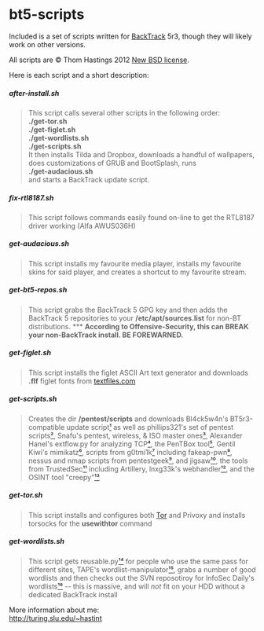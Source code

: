 bt5-scripts
===========

Included is a set of scripts written for
[BackTrack](http://backtrack-linux.org) 5r3,
though they will likely work on other versions.

All scripts are &copy; Thom Hastings 2012
[New BSD license](http://opensource.org/licenses/BSD-3-Clause).

Here is each script and a short description:

##### after-install.sh
>    This script calls several other scripts in the
>    following order:  
>    **./get-tor.sh**  
>    **./get-figlet.sh**  
>    **./get-wordlists.sh**  
>    **./get-scripts.sh**  
>    It then installs Tilda and Dropbox, downloads
>    a handful of wallpapers, does customizations
>    of GRUB and BootSplash, runs  
>    **./get-audacious.sh**  
>    and starts a BackTrack update script.

##### fix-rtl8187.sh
>    This script follows commands easily found on-line
>    to get the RTL8187 driver working (Alfa AWUS036H)

##### get-audacious.sh
>    This script installs my favourite media player,
>    installs my favourite skins for said player, and
>    creates a shortcut to my favourite stream.

##### get-bt5-repos.sh
>    This script grabs the BackTrack 5 GPG key and
>    then adds the BackTrack 5 repositories to your
>    **/etc/apt/sources.list** for non-BT distributions.
>    *** **According to Offensive-Security, this can
>    BREAK your non-BackTrack install. BE FOREWARNED.**

##### get-figlet.sh
>    This script installs the figlet ASCII Art text
>    generator and downloads **.flf** figlet fonts from
>    [textfiles.com](http://textfiles.com/art)

##### get-scripts.sh
>    Creates the dir **/pentest/scripts** and downloads
>    Bl4ck5w4n's BT5r3-compatible update script[¹][1] as
>    well as phillips321's set of pentest scripts[²][2],
>    Snafu's pentest, wireless, & ISO master ones[³][3],
>    Alexander Hanel's extflow.py for analyzing TCP[⁴][4],
>    the PenTBox tool[⁵][5], Gentil Kiwi's mimikatz[⁶][6], 
>    scripts from g0tmi1k[⁷][7] including fakeap-pwn[⁸][8],
>    nessus and nmap scripts from pentestgeek[⁹][9], and jigsaw[¹⁰][10],
>    the tools from TrustedSec[¹¹][11] including Artillery,
>    lnxg33k's webhandler[¹²][12], and the OSINT tool "creepy"[¹³][13]

##### get-tor.sh
>    This script installs and configures both [Tor](http://torproject.org)
>    and Privoxy and installs torsocks for the **usewithtor** command

##### get-wordlists.sh
>    This script gets reusable.py[¹⁴][14] for people who use the same
>    pass for different sites, TAPE's wordlist-manipulator[¹⁵][15],
>    grabs a number of good wordlists and then checks out
>    the SVN reposotiroy for InfoSec Daily's wordlists[¹⁶][16]
>    -- this is massive, and will *not* fit on your HDD
>    without a dedicated BackTrack install

[1]: http://bl4ck5w4n.tk/?p=44 "Bl4ck5w4n's BT5 update script"
[2]: http://phillips321.googlecode.com "phillips321's pentest scripts"
[3]: http://configitnow.com/snippets "Snafu's scripts"
[4]: http://hooked-on-mnemonics.blogspot.jp/2012/04/extflowpy-hack-for-carving-files-from.html "extflow.py blog post"
[5]: http://www.pentbox.net "PenTBox"
[6]: http://blog.gentilkiwi.com/mimikatz "Gentil Kiwi's Mimikatz"
[7]: http://code.google.com/p/g0tmi1k "g0tmi1k's scripts"
[8]: http://code.google.com/p/fakeap-pwn "g0tmi1k's fakeap-pwn"
[9]: https://github.com/pentestgeek/scripts "pentestgeek nessus and nmap scripts"
[10]: https://github.com/pentestgeek/jigsaw "pentestgeek jigsaw"
[11]: http://www.trustedsec.com/downloads/tools-download/ "TrustedSec Tools Download"
[12]: https://github.com/lnxg33k/webhandler "lnxg33k's webhandler"
[13]: http://ilektrojohn.github.com/creepy/ "creepy"
[14]: https://dazzlepod.com/reusable/ "reusable.py"
[15]: http://adaywithtape.blogspot.com/2012/10/manipulating-wordlists-with-wlm.html "TAPE's wordlist-manipulator"
[16]: http://www.isdpodcast.com/resources/62k-common-passwords "InfoSec Daily Podcast's 62k common passes"

More information about me:  
http://turing.slu.edu/~hastint
